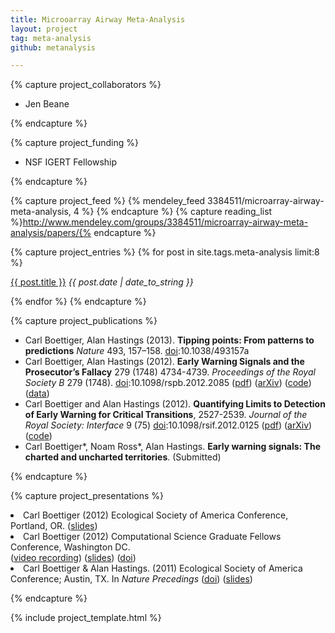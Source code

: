 ```yaml
---
title: Microoarray Airway Meta-Analysis  
layout: project
tag: meta-analysis 
github: metanalysis

---
```



{% capture project_collaborators %}
- Jen Beane 

{% endcapture %}

{% capture project_funding %}
- NSF IGERT Fellowship 

{% endcapture %}




{% capture project_feed %}
{% mendeley_feed 3384511/microarray-airway-meta-analysis, 4 %}
{% endcapture %}
{% capture reading_list %}http://www.mendeley.com/groups/3384511/microarray-airway-meta-analysis/papers/{% endcapture %}

{% capture project_entries %}
{% for post in site.tags.meta-analysis limit:8 %}
<p> <a href="{{ post.url }}">{{ post.title }}</a> 
<span style="font-style:italic"> {{ post.date | date_to_string }}</span></p>
{% endfor %}
{% endcapture %}

{% capture project_publications %}
<ul prefix="datacite: http://purl.org/spar/datacite/">
<li>Carl Boettiger, Alan Hastings (2013). <strong>Tipping points: From patterns to predictions</strong> <em>Nature</em> 493, 157–158. <a rel="datacite:doi" href="http://dx.doi.org/10.1038/493157a">doi</a>:10.1038/493157a</li>
<li>Carl Boettiger, Alan Hastings (2012). <strong>Early Warning Signals and the Prosecutor’s Fallacy</strong> 279 (1748) 4734-4739. <em>Proceedings of the Royal Society B</em> 279 (1748). <a rel="datacite:doi" href="http://dx.doi.org/10.1098/rspb.2012.2085">doi</a>:10.1098/rspb.2012.2085 (<a href="http://www.mendeley.com/download/public/98752/4972355691/dd5fdd8ebbfc05d9ebf415761be200805254d22e/dl.pdf">pdf</a>) (<a href="http://arxiv.org/abs/1210.1204">arXiv</a>) (<a href="https://github.com/cboettig/earlywarning/blob/prosecutor/inst/examples/fallacy.md">code</a>) (<a href="http://dx.doi.org/10.5061/dryad.2k462">data</a>)</li>
<li>Carl Boettiger and Alan Hastings (2012). <strong>Quantifying Limits to Detection of Early Warning for Critical Transitions</strong>, 2527-2539. <em>Journal of the Royal Society: Interface</em> 9 (75) <a rel="datacite:doi" href="http://dx.doi.org/10.1098/rsif.2012.0125">doi</a>:10.1098/rsif.2012.0125 (<a href="http://www.mendeley.com/download/public/98752/4711221423/df767d6b5f0fbf44cc236470307992b019e6c149/dl.pdf">pdf</a>) (<a href="http://arxiv.org/abs/1204.6231">arXiv</a>) (<a href="https://github.com/cboettig/earlywarning">code</a>)</li>
<li> Carl Boettiger*, Noam Ross*, Alan Hastings.  <strong>Early warning signals: The charted and uncharted territories</strong>. (Submitted) </li>
</ul>


{% endcapture %}

{% capture project_presentations %}

</ul>
<li>Carl Boettiger (2012) Ecological Society of America Conference, Portland, OR. (<a href="http://www.slideshare.net/cboettig/esa-2012-talk">slides</a>)</li>
<li>Carl Boettiger (2012) Computational Science Graduate Fellows Conference, Washington DC.<br /> (<a href="http://www.youtube.com/watch?v=xwIIVdyKe4o">video recording</a>) (<a href="http://www.slideshare.net/cboettig/regime-shifts-in-ecology-and-evolution">slides</a>) (<a href="http://dx.doi.org/10.6084/m9.figshare.97279">doi</a>)</li>

<li>Carl Boettiger &amp; Alan Hastings. (2011) Ecological Society of America Conference; Austin, TX. In <em>Nature Precedings</em> (<a href="http://dx.doi.org/10.1038/npre.2012.6857.1">doi</a>) (<a href="http://www.slideshare.net/cboettig/limits-to-detection-for-early-warning-signals-of-population-collapse">slides</a>)</li>

</ul> 

{% endcapture %}



{% include project_template.html %}



